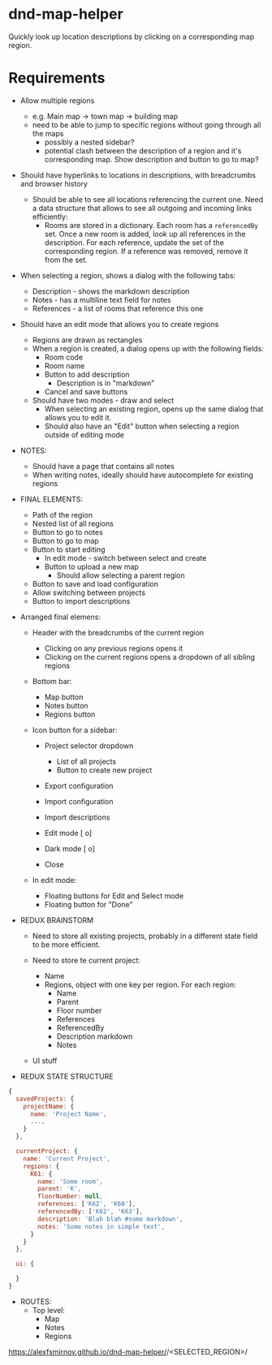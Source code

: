 # dnd-map-helper
Quickly look up location descriptions by clicking on a corresponding map region.

# Requirements
- Allow multiple regions
  - e.g. Main map -> town map -> building map
  - need to be able to jump to specific regions without going through all the maps
    - possibly a nested sidebar?
    - potential clash between the description of a region and it's corresponding map. Show description and button to go to map?

- Should have hyperlinks to locations in descriptions, with breadcrumbs and browser history
  - Should be able to see all locations referencing the current one. Need a data structure that allows to see all outgoing and incoming links efficiently:
    - Rooms are stored in a dictionary. Each room has a `referencedBy` set. Once a new room is added, look up all references in the description. For each reference, update the set of the corresponding region. If a reference was removed, remove it from the set.

- When selecting a region, shows a dialog with the following tabs:
  - Description - shows the markdown description
  - Notes - has a multiline text field for notes
  - References - a list of rooms that reference this one

- Should have an edit mode that allows you to create regions
  - Regions are drawn as rectangles
  - When a region is created, a dialog opens up with the following fields:
    - Room code
    - Room name
    - Button to add description
      - Description is in "markdown"
    - Cancel and save buttons
  - Should have two modes - draw and select
    - When selecting an existing region, opens up the same dialog that allows you to edit it.
    - Should also have an "Edit" button when selecting a region outside of editing mode

- NOTES:
  - Should have a page that contains all notes
  - When writing notes, ideally should have autocomplete for existing regions



- FINAL ELEMENTS:
  - Path of the region
  - Nested list of all regions
  - Button to go to notes
  - Button to go to map
  - Button to start editing
    - In edit mode - switch between select and create
    - Button to upload a new map
      - Should allow selecting a parent region
  - Button to save and load configuration
  - Allow switching between projects
  - Button to import descriptions


- Arranged final elemens:
  - Header with the breadcrumbs of the current region
    - Clicking on any previous regions opens it
    - Clicking on the current regions opens a dropdown of all sibling regions

  - Bottom bar:
    - Map button
    - Notes button
    - Regions button

  - Icon button for a sidebar:
    - Project selector dropdown
      - List of all projects
      - Button to create new project

    - Export configuration
    - Import configuration

    - Import descriptions
    - Edit mode [  o]

    - Dark mode [  o]
    - Close

  - In edit mode:
    - Floating buttons for Edit and Select mode
    - Floating button for "Done" 



- REDUX BRAINSTORM
  - Need to store all existing projects, probably in a different state field to be more efficient.

  - Need to store te current project:
    - Name
    - Regions, object with one key per region. For each region:
      - Name
      - Parent
      - Floor number
      - References
      - ReferencedBy
      - Description markdown
      - Notes

  - UI stuff
      

- REDUX STATE STRUCTURE

```js
{
  savedProjects: {
    projectName: {
      name: 'Project Name',
      ...,
    }
  },

  currentProject: {
    name: 'Current Project',
    regions: {
      K61: {
        name: 'Some room',
        parent: 'K',
        floorNumber: null,
        references: ['K62', 'K60'],
        referencedBy: ['K62', 'K63'],
        description: 'Blah blah #some markdown',
        notes: 'Some notes in simple text',
      }
    }
  },

  ui: {

  }
}
```


- ROUTES:
  - Top level:
    - Map
    - Notes
    - Regions


https://alexfsmirnov.github.io/dnd-map-helper/<VIEW>/<SELECTED_REGION>/<SUBVIEW>

  
